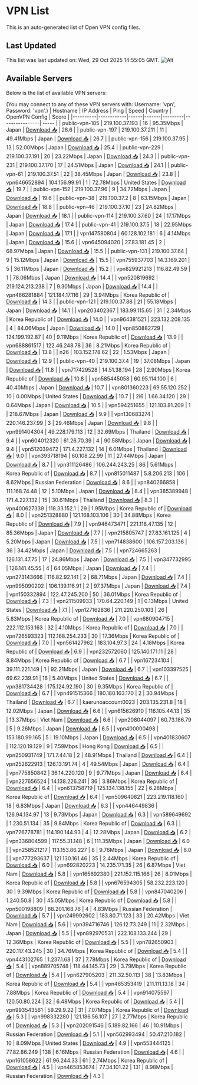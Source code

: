 # VPN List

This is an auto-generated list of Open VPN config files.

## Last Updated

This list was last updated on: Wed, 29 Oct 2025 14:55:05 GMT.
![Alt](https://repobeats.axiom.co/api/embed/186b98318ef1479477931607c1ad7d823f12451f.svg "Repobeats analytics image")

## Available Servers

Below is the list of available VPN servers:

(You may connect to any of these VPN servers with: Username: 'vpn', Password: 'vpn'.)
| Hostname | IP Address | Ping | Speed | Country | OpenVPN Config | Score |
|----------|------------|------|-------|---------|----------------| ----- |
| public-vpn-185 | 219.100.37.193 | 16 | 95.35Mbps | Japan | [Download 📥](./configs/server_0_JP.ovpn) | 28.6 |
| public-vpn-197 | 219.100.37.211 | 11 | 49.41Mbps | Japan | [Download 📥](./configs/server_1_JP.ovpn) | 26.7 |
| public-vpn-156 | 219.100.37.95 | 13 | 52.00Mbps | Japan | [Download 📥](./configs/server_2_JP.ovpn) | 25.4 |
| public-vpn-229 | 219.100.37.191 | 20 | 23.22Mbps | Japan | [Download 📥](./configs/server_3_JP.ovpn) | 24.3 |
| public-vpn-231 | 219.100.37.170 | 17 | 24.51Mbps | Japan | [Download 📥](./configs/server_4_JP.ovpn) | 24.1 |
| public-vpn-61 | 219.100.37.51 | 22 | 38.45Mbps | Japan | [Download 📥](./configs/server_5_JP.ovpn) | 23.8 |
| vpn646652894 | 104.156.99.91 | 1 | 72.78Mbps | United States | [Download 📥](./configs/server_6_US.ovpn) | 19.7 |
| public-vpn-152 | 219.100.37.96 | 9 | 34.72Mbps | Japan | [Download 📥](./configs/server_7_JP.ovpn) | 19.6 |
| public-vpn-38 | 219.100.37.2 | 8 | 63.15Mbps | Japan | [Download 📥](./configs/server_8_JP.ovpn) | 18.8 |
| public-vpn-46 | 219.100.37.10 | 23 | 24.82Mbps | Japan | [Download 📥](./configs/server_9_JP.ovpn) | 18.1 |
| public-vpn-114 | 219.100.37.60 | 24 | 17.17Mbps | Japan | [Download 📥](./configs/server_10_JP.ovpn) | 17.4 |
| public-vpn-41 | 219.100.37.5 | 18 | 22.95Mbps | Japan | [Download 📥](./configs/server_11_JP.ovpn) | 17.1 |
| vpn147580804 | 60.128.102.181 | 6 | 4.14Mbps | Japan | [Download 📥](./configs/server_12_JP.ovpn) | 15.6 |
| vpn645094020 | 27.83.181.45 | 2 | 68.97Mbps | Japan | [Download 📥](./configs/server_13_JP.ovpn) | 15.5 |
| public-vpn-131 | 219.100.37.64 | 9 | 15.12Mbps | Japan | [Download 📥](./configs/server_14_JP.ovpn) | 15.5 |
| vpn755937703 | 14.3.169.201 | 5 | 36.11Mbps | Japan | [Download 📥](./configs/server_15_JP.ovpn) | 15.2 |
| vpn829921213 | 116.82.49.59 | 1 | 78.06Mbps | Japan | [Download 📥](./configs/server_16_JP.ovpn) | 14.4 |
| vpn520819692 | 219.124.213.238 | 7 | 9.30Mbps | Japan | [Download 📥](./configs/server_17_JP.ovpn) | 14.4 |
| vpn466281884 | 121.184.17.116 | 29 | 3.94Mbps | Korea Republic of | [Download 📥](./configs/server_18_KR.ovpn) | 14.3 |
| public-vpn-121 | 219.100.37.88 | 21 | 55.18Mbps | Japan | [Download 📥](./configs/server_19_JP.ovpn) | 14.1 |
| vpn203402367 | 183.99.115.65 | 31 | 2.34Mbps | Korea Republic of | [Download 📥](./configs/server_20_KR.ovpn) | 14.0 |
| vpn964381521 | 223.132.208.135 | 4 | 84.06Mbps | Japan | [Download 📥](./configs/server_21_JP.ovpn) | 14.0 |
| vpn850882729 | 124.199.192.87 | 40 | 9.11Mbps | Korea Republic of | [Download 📥](./configs/server_22_KR.ovpn) | 13.9 |
| vpn688861517 | 122.46.248.78 | 36 | 8.21Mbps | Korea Republic of | [Download 📥](./configs/server_23_KR.ovpn) | 13.8 |
| n26 | 103.152.178.62 | 22 | 1.53Mbps | Japan | [Download 📥](./configs/server_24_JP.ovpn) | 12.9 |
| public-vpn-40 | 219.100.37.4 | 19 | 37.08Mbps | Japan | [Download 📥](./configs/server_25_JP.ovpn) | 11.8 |
| vpn717429528 | 14.51.38.194 | 28 | 2.90Mbps | Korea Republic of | [Download 📥](./configs/server_26_KR.ovpn) | 10.8 |
| vpn585445058 | 60.95.114.100 | 6 | 40.40Mbps | Japan | [Download 📥](./configs/server_27_JP.ovpn) | 10.7 |
| vpn801360223 | 69.55.120.252 | 10 | 0.00Mbps | United States | [Download 📥](./configs/server_28_US.ovpn) | 10.7 |
| 2i6 | 1.66.34.120 | 29 | 0.64Mbps | Japan | [Download 📥](./configs/server_29_JP.ovpn) | 10.5 |
| vpn594251655 | 121.103.81.209 | 1 | 218.67Mbps | Japan | [Download 📥](./configs/server_30_JP.ovpn) | 9.9 |
| vpn130683274 | 220.146.237.99 | 3 | 29.46Mbps | Japan | [Download 📥](./configs/server_31_JP.ovpn) | 9.8 |
| vpn991404304 | 49.228.179.113 | 12 | 32.69Mbps | Thailand | [Download 📥](./configs/server_32_TH.ovpn) | 9.4 |
| vpn604012320 | 61.26.70.39 | 4 | 90.58Mbps | Japan | [Download 📥](./configs/server_33_JP.ovpn) | 9.4 |
| vpn512039472 | 171.4.227.132 | 14 | 6.01Mbps | Thailand | [Download 📥](./configs/server_34_TH.ovpn) | 9.0 |
| vpn393718194 | 60.108.22.99 | 11 | 27.44Mbps | Japan | [Download 📥](./configs/server_35_JP.ovpn) | 8.7 |
| vpn311126486 | 106.244.243.25 | 86 | 5.61Mbps | Korea Republic of | [Download 📥](./configs/server_36_KR.ovpn) | 8.7 |
| vpn815011487 | 5.8.206.213 | 106 | 8.62Mbps | Russian Federation | [Download 📥](./configs/server_37_RU.ovpn) | 8.6 |
| vpn840266858 | 111.168.74.48 | 12 | 5.10Mbps | Japan | [Download 📥](./configs/server_38_JP.ovpn) | 8.4 |
| vpn385389948 | 171.4.227.132 | 15 | 30.61Mbps | Thailand | [Download 📥](./configs/server_39_TH.ovpn) | 8.3 |
| vpn400627339 | 118.33.152.1 | 29 | 1.95Mbps | Korea Republic of | [Download 📥](./configs/server_40_KR.ovpn) | 8.0 |
| vpn251328880 | 121.168.103.106 | 30 | 34.88Mbps | Korea Republic of | [Download 📥](./configs/server_41_KR.ovpn) | 7.9 |
| vpn946473471 | 221.118.47.135 | 12 | 85.36Mbps | Japan | [Download 📥](./configs/server_42_JP.ovpn) | 7.7 |
| vpn215805747 | 27.83.161.125 | 4 | 5.20Mbps | Japan | [Download 📥](./configs/server_43_JP.ovpn) | 7.5 |
| vpn714838600 | 106.157.203.136 | 36 | 34.42Mbps | Japan | [Download 📥](./configs/server_44_JP.ovpn) | 7.5 |
| vpn724665263 | 126.131.47.75 | 17 | 24.86Mbps | Japan | [Download 📥](./configs/server_45_JP.ovpn) | 7.5 |
| vpn347732995 | 126.141.45.55 | 4 | 64.05Mbps | Japan | [Download 📥](./configs/server_46_JP.ovpn) | 7.4 |
| vpn273143666 | 116.82.92.141 | 2 | 68.71Mbps | Japan | [Download 📥](./configs/server_47_JP.ovpn) | 7.4 |
| vpn995090202 | 106.139.116.91 | 2 | 97.37Mbps | Japan | [Download 📥](./configs/server_48_JP.ovpn) | 7.4 |
| vpn150332894 | 122.47.245.200 | 50 | 36.01Mbps | Korea Republic of | [Download 📥](./configs/server_49_KR.ovpn) | 7.3 |
| vpn211509933 | 170.64.220.149 | 1 | 0.13Mbps | United States | [Download 📥](./configs/server_50_US.ovpn) | 7.1 |
| vpn127162836 | 211.220.250.103 | 26 | 5.83Mbps | Korea Republic of | [Download 📥](./configs/server_51_KR.ovpn) | 7.0 |
| vpn680904715 | 222.112.153.163 | 32 | 4.10Mbps | Korea Republic of | [Download 📥](./configs/server_52_KR.ovpn) | 7.0 |
| vpn726593323 | 112.168.254.233 | 30 | 17.36Mbps | Korea Republic of | [Download 📥](./configs/server_53_KR.ovpn) | 7.0 |
| vpn561427962 | 183.104.97.3 | 24 | 4.18Mbps | Korea Republic of | [Download 📥](./configs/server_54_KR.ovpn) | 6.9 |
| vpn232572060 | 125.140.171.11 | 28 | 8.84Mbps | Korea Republic of | [Download 📥](./configs/server_55_KR.ovpn) | 6.7 |
| vpn167234104 | 39.111.221.149 | 1 | 92.21Mbps | Japan | [Download 📥](./configs/server_56_JP.ovpn) | 6.7 |
| vpn103397525 | 69.62.239.91 | 16 | 5.40Mbps | United States | [Download 📥](./configs/server_57_US.ovpn) | 6.7 |
| vpn381734428 | 175.124.92.190 | 30 | 9.35Mbps | Korea Republic of | [Download 📥](./configs/server_58_KR.ovpn) | 6.7 |
| vpn491515366 | 180.180.163.170 | 2 | 30.94Mbps | Thailand | [Download 📥](./configs/server_59_TH.ovpn) | 6.7 |
| kaerunoaccount0023 | 203.135.231.8 | 18 | 12.02Mbps | Japan | [Download 📥](./configs/server_60_JP.ovpn) | 6.6 |
| vpn615626910 | 116.105.44.13 | 35 | 13.37Mbps | Viet Nam | [Download 📥](./configs/server_61_VN.ovpn) | 6.6 |
| vpn208044097 | 60.73.186.79 | 5 | 9.26Mbps | Japan | [Download 📥](./configs/server_62_JP.ovpn) | 6.5 |
| vpn400000498 | 153.180.99.165 | 5 | 19.10Mbps | Japan | [Download 📥](./configs/server_63_JP.ovpn) | 6.5 |
| vpn401830607 | 112.120.19.129 | 9 | 7.59Mbps | Hong Kong | [Download 📥](./configs/server_64_HK.ovpn) | 6.5 |
| vpn250931749 | 171.7.44.18 | 2 | 48.91Mbps | Thailand | [Download 📥](./configs/server_65_TH.ovpn) | 6.4 |
| vpn252622913 | 126.13.191.74 | 4 | 49.54Mbps | Japan | [Download 📥](./configs/server_66_JP.ovpn) | 6.4 |
| vpn775850842 | 36.14.220.120 | 9 | 9.77Mbps | Japan | [Download 📥](./configs/server_67_JP.ovpn) | 6.4 |
| vpn227656524 | 14.138.226.241 | 36 | 3.86Mbps | Korea Republic of | [Download 📥](./configs/server_68_KR.ovpn) | 6.4 |
| vpn613758719 | 125.134.138.155 | 22 | 6.28Mbps | Korea Republic of | [Download 📥](./configs/server_69_KR.ovpn) | 6.4 |
| vpn509640821 | 223.219.118.160 | 18 | 6.83Mbps | Japan | [Download 📥](./configs/server_70_JP.ovpn) | 6.3 |
| vpn446449836 | 126.94.134.97 | 13 | 9.73Mbps | Japan | [Download 📥](./configs/server_71_JP.ovpn) | 6.3 |
| vpn589649692 | 1.230.51.134 | 35 | 9.84Mbps | Korea Republic of | [Download 📥](./configs/server_72_KR.ovpn) | 6.3 |
| vpn726778781 | 114.190.144.93 | 4 | 12.28Mbps | Japan | [Download 📥](./configs/server_73_JP.ovpn) | 6.2 |
| vpn336804599 | 117.55.31.148 | 6 | 111.35Mbps | Japan | [Download 📥](./configs/server_74_JP.ovpn) | 6.0 |
| vpn258521217 | 113.153.86.227 | 8 | 9.76Mbps | Japan | [Download 📥](./configs/server_75_JP.ovpn) | 6.0 |
| vpn777293637 | 121.130.161.46 | 35 | 2.44Mbps | Korea Republic of | [Download 📥](./configs/server_76_KR.ovpn) | 6.0 |
| vpn692820223 | 14.235.171.35 | 26 | 6.87Mbps | Viet Nam | [Download 📥](./configs/server_77_VN.ovpn) | 5.8 |
| vpn165692380 | 221.152.115.166 | 26 | 8.01Mbps | Korea Republic of | [Download 📥](./configs/server_78_KR.ovpn) | 5.8 |
| vpn676594305 | 58.232.223.120 | 30 | 9.39Mbps | Korea Republic of | [Download 📥](./configs/server_79_KR.ovpn) | 5.8 |
| vpn847040206 | 1.240.50.8 | 30 | 45.05Mbps | Korea Republic of | [Download 📥](./configs/server_80_KR.ovpn) | 5.8 |
| vpn500198809 | 88.201.168.76 | 4 | 4.83Mbps | Russian Federation | [Download 📥](./configs/server_81_RU.ovpn) | 5.7 |
| vpn249992602 | 183.80.71.123 | 33 | 20.42Mbps | Viet Nam | [Download 📥](./configs/server_82_VN.ovpn) | 5.6 |
| vpn394716746 | 126.12.73.249 | 11 | 2.32Mbps | Japan | [Download 📥](./configs/server_83_JP.ovpn) | 5.5 |
| vpn892970531 | 222.108.133.244 | 29 | 12.36Mbps | Korea Republic of | [Download 📥](./configs/server_84_KR.ovpn) | 5.5 |
| vpn782650903 | 220.117.43.245 | 30 | 34.76Mbps | Korea Republic of | [Download 📥](./configs/server_85_KR.ovpn) | 5.4 |
| vpn443102765 | 1.237.1.68 | 37 | 7.78Mbps | Korea Republic of | [Download 📥](./configs/server_86_KR.ovpn) | 5.4 |
| vpn889705748 | 118.44.145.73 | 29 | 3.79Mbps | Korea Republic of | [Download 📥](./configs/server_87_KR.ovpn) | 5.4 |
| vpn627905203 | 211.32.50.113 | 38 | 13.83Mbps | Korea Republic of | [Download 📥](./configs/server_88_KR.ovpn) | 5.4 |
| vpn465353419 | 211.111.13.18 | 34 | 7.88Mbps | Korea Republic of | [Download 📥](./configs/server_89_KR.ovpn) | 5.4 |
| vpn914075597 | 120.50.80.224 | 32 | 6.48Mbps | Korea Republic of | [Download 📥](./configs/server_90_KR.ovpn) | 5.4 |
| vpn993543561 | 59.29.9.22 | 31 | 7.07Mbps | Korea Republic of | [Download 📥](./configs/server_91_KR.ovpn) | 5.3 |
| vpn998332280 | 121.186.56.107 | 27 | 2.77Mbps | Korea Republic of | [Download 📥](./configs/server_92_KR.ovpn) | 5.3 |
| vpn202091546 | 5.189.82.166 | 46 | 10.91Mbps | Russian Federation | [Download 📥](./configs/server_93_RU.ovpn) | 5.1 |
| vpn562993494 | 50.47.210.182 | 10 | 8.09Mbps | United States | [Download 📥](./configs/server_94_US.ovpn) | 4.9 |
| vpn553444125 | 77.82.86.249 | 138 | 6.16Mbps | Russian Federation | [Download 📥](./configs/server_95_RU.ovpn) | 4.6 |
| vpn161058622 | 61.96.244.33 | 61 | 2.74Mbps | Korea Republic of | [Download 📥](./configs/server_96_KR.ovpn) | 4.5 |
| vpn465853674 | 77.34.101.22 | 131 | 8.98Mbps | Russian Federation | [Download 📥](./configs/server_97_RU.ovpn) | 4.3 |

